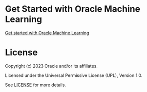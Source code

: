 # Get Started with Oracle Machine Learning

[Get started with Oracle Machine Learning](https://apexapps.oracle.com/pls/apex/r/dbpm/livelabs/view-workshop?wid=922&clear=RR,180&session=116313453342116)


# License

Copyright (c) 2023 Oracle and/or its affiliates.

Licensed under the Universal Permissive License (UPL), Version 1.0.

See [LICENSE](https://github.com/oracle-devrel/technology-engineering/blob/folder-structure/LICENSE) for more details.
